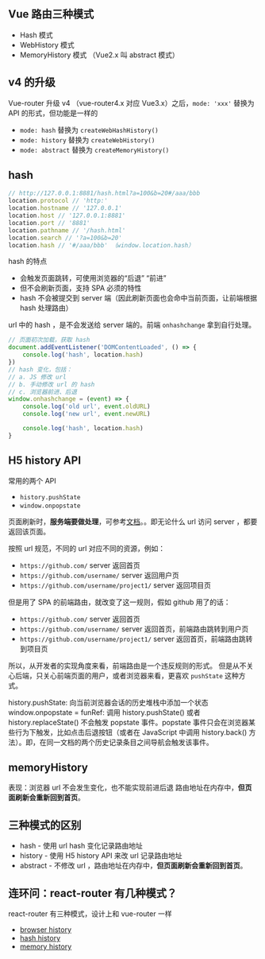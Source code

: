 ## Vue 路由三种模式
- Hash 模式
- WebHistory 模式
- MemoryHistory 模式 （Vue2.x 叫 abstract 模式）

## v4 的升级
Vue-router 升级 v4 （vue-router4.x 对应 Vue3.x）之后，`mode: 'xxx'` 替换为 API 的形式，但功能是一样的
- `mode: hash` 替换为 `createWebHashHistory()` 
- `mode: history` 替换为 `createWebHistory()`
- `mode: abstract` 替换为 `createMemoryHistory()` 

## hash

```js
// http://127.0.0.1:8881/hash.html?a=100&b=20#/aaa/bbb
location.protocol // 'http:'
location.hostname // '127.0.0.1'
location.host // '127.0.0.1:8881'
location.port // '8881'
location.pathname // '/hash.html'
location.search // '?a=100&b=20'
location.hash // '#/aaa/bbb' （window.location.hash）
```

hash 的特点
- 会触发页面跳转，可使用浏览器的“后退” “前进”
- 但不会刷新页面，支持 SPA 必须的特性
- hash 不会被提交到 server 端（因此刷新页面也会命中当前页面，让前端根据 hash 处理路由）

url 中的 hash ，是不会发送给 server 端的。前端 `onhashchange` 拿到自行处理。

```js
// 页面初次加载，获取 hash
document.addEventListener('DOMContentLoaded', () => {
    console.log('hash', location.hash)
})
// hash 变化，包括：
// a. JS 修改 url
// b. 手动修改 url 的 hash
// c. 浏览器前进、后退
window.onhashchange = (event) => {
    console.log('old url', event.oldURL)
    console.log('new url', event.newURL)

    console.log('hash', location.hash)
}
```

## H5 history API

常用的两个 API
- `history.pushState`
- `window.onpopstate`

页面刷新时，**服务端要做处理**，可参考[文档](https://router.vuejs.org/zh/guide/essentials/history-mode.html#%E5%90%8E%E7%AB%AF%E9%85%8D%E7%BD%AE%E4%BE%8B%E5%AD%90)。。即无论什么 url 访问 server ，都要返回该页面。

按照 url 规范，不同的 url 对应不同的资源，例如：
- `https://github.com/` server 返回首页
- `https://github.com/username/` server 返回用户页
- `https://github.com/username/project1/` server 返回项目页

但是用了 SPA 的前端路由，就改变了这一规则，假如 github 用了的话：
- `https://github.com/` server 返回首页
- `https://github.com/username/` server 返回首页，前端路由跳转到用户页
- `https://github.com/username/project1/` server 返回首页，前端路由跳转到项目页

所以，从开发者的实现角度来看，前端路由是一个违反规则的形式。
但是从不关心后端，只关心前端页面的用户，或者浏览器来看，更喜欢 `pushState` 这种方式。

history.pushState: 向当前浏览器会话的历史堆栈中添加一个状态
window.onpopstate = funRef: 调用 history.pushState() 或者 history.replaceState() 不会触发 popstate 事件。popstate 事件只会在浏览器某些行为下触发，比如点击后退按钮（或者在 JavaScript 中调用 history.back() 方法）。即，在同一文档的两个历史记录条目之间导航会触发该事件。

## memoryHistory
表现：浏览器 url 不会发生变化，也不能实现前进后退
路由地址在内存中，**但页面刷新会重新回到首页**。

## 三种模式的区别

- hash - 使用 url hash 变化记录路由地址
- history - 使用 H5 history API 来改 url 记录路由地址
- abstract - 不修改 url ，路由地址在内存中，**但页面刷新会重新回到首页**。


## 连环问：react-router 有几种模式？

react-router 有三种模式，设计上和 vue-router 一样
- [browser history](https://reactrouter.com/web/api/BrowserRouter)
- [hash history](https://reactrouter.com/web/api/HashRouter)
- [memory history](https://reactrouter.com/web/api/MemoryRouter)




